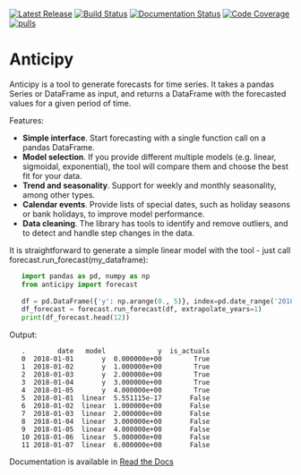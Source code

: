 [![Latest Release](https://img.shields.io/pypi/v/anticipy.svg)](https://img.shields.io/pypi/v/anticipy.svg)
[![Build Status](https://travis-ci.com/sky-uk/anticipy.svg?branch=master)](https://travis-ci.com/sky-uk/anticipy)
[![Documentation Status](https://readthedocs.org/projects/anticipy/badge/?version=latest)](https://anticipy.readthedocs.io/en/latest/?badge=latest)
[![Code Coverage](https://codecov.io/github/sky-uk/anticipy/branch/master/graph/badge.svg)](https://codecov.io/github/sky-uk/anticipy/)
[![pulls](https://img.shields.io/docker/pulls/skyuk/anticipy.svg)](https://cloud.docker.com/u/skyuk/repository/docker/skyuk/anticipy/general)


# Anticipy

Anticipy is a tool to generate forecasts for time series. It takes a pandas Series or DataFrame as input, and
returns a DataFrame with the forecasted values for a given period of time.

Features:

* **Simple interface**. Start forecasting with a single function call on a pandas DataFrame.
* **Model selection**. If you provide different multiple models (e.g. linear, sigmoidal, exponential), the tool will
  compare them and choose the best fit for your data.
* **Trend and seasonality**. Support for weekly and monthly seasonality, among other types.
* **Calendar events**. Provide lists of special dates, such as holiday seasons or bank holidays, to improve model
  performance.
* **Data cleaning**. The library has tools to identify and remove outliers, and to detect and handle step changes in
  the data.

It is straightforward to generate a simple linear model with the tool - just call forecast.run_forecast(my_dataframe):

```python
   import pandas as pd, numpy as np
   from anticipy import forecast
   
   df = pd.DataFrame({'y': np.arange(0., 5)}, index=pd.date_range('2018-01-01', periods=5, freq='D'))
   df_forecast = forecast.run_forecast(df, extrapolate_years=1)
   print(df_forecast.head(12))
```

Output:

```
   .        date   model             y  is_actuals
   0  2018-01-01       y  0.000000e+00        True
   1  2018-01-02       y  1.000000e+00        True
   2  2018-01-03       y  2.000000e+00        True
   3  2018-01-04       y  3.000000e+00        True
   4  2018-01-05       y  4.000000e+00        True
   5  2018-01-01  linear  5.551115e-17       False
   6  2018-01-02  linear  1.000000e+00       False
   7  2018-01-03  linear  2.000000e+00       False
   8  2018-01-04  linear  3.000000e+00       False
   9  2018-01-05  linear  4.000000e+00       False
   10 2018-01-06  linear  5.000000e+00       False
   11 2018-01-07  linear  6.000000e+00       False
```


Documentation is available in [Read the Docs](https://anticipy.readthedocs.io/en/latest/)
